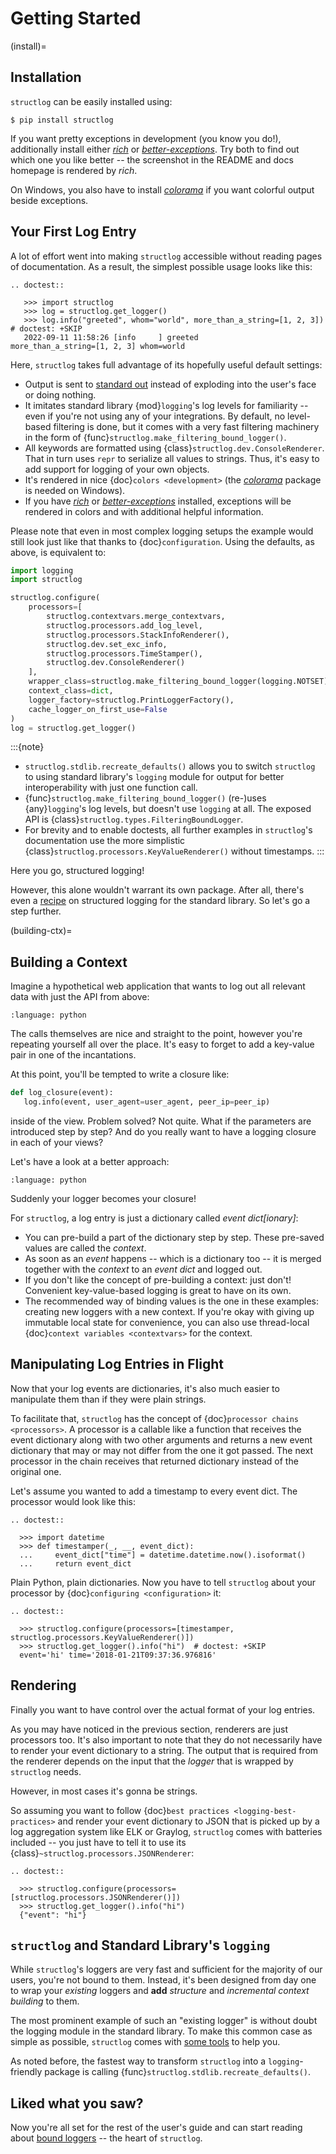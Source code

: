 # Getting Started

(install)=

## Installation

`structlog` can be easily installed using:

```console
$ pip install structlog
```

If you want pretty exceptions in development (you know you do!), additionally install either [*rich*] or [*better-exceptions*].
Try both to find out which one you like better -- the screenshot in the README and docs homepage is rendered by *rich*.

On Windows, you also have to install [*colorama*] if you want colorful output beside exceptions.


## Your First Log Entry

A lot of effort went into making `structlog` accessible without reading pages of documentation.
As a result, the simplest possible usage looks like this:

```{eval-rst}
.. doctest::

   >>> import structlog
   >>> log = structlog.get_logger()
   >>> log.info("greeted", whom="world", more_than_a_string=[1, 2, 3])  # doctest: +SKIP
   2022-09-11 11:58:26 [info     ] greeted              more_than_a_string=[1, 2, 3] whom=world
```

Here, `structlog` takes full advantage of its hopefully useful default settings:

- Output is sent to [standard out] instead of exploding into the user's face or doing nothing.
- It imitates standard library {mod}`logging`'s log levels for familiarity -- even if you're not using any of your integrations.
  By default, no level-based filtering is done, but it comes with a very fast filtering machinery in the form of {func}`structlog.make_filtering_bound_logger()`.
- All keywords are formatted using {class}`structlog.dev.ConsoleRenderer`.
  That in turn uses `repr` to serialize all values to strings.
  Thus, it's easy to add support for logging of your own objects.
- It's rendered in nice {doc}`colors <development>` (the [*colorama*] package is needed on Windows).
- If you have [*rich*] or [*better-exceptions*] installed, exceptions will be rendered in colors and with additional helpful information.

Please note that even in most complex logging setups the example would still look just like that thanks to {doc}`configuration`.
Using the defaults, as above, is equivalent to:

```python
import logging
import structlog

structlog.configure(
    processors=[
        structlog.contextvars.merge_contextvars,
        structlog.processors.add_log_level,
        structlog.processors.StackInfoRenderer(),
        structlog.dev.set_exc_info,
        structlog.processors.TimeStamper(),
        structlog.dev.ConsoleRenderer()
    ],
    wrapper_class=structlog.make_filtering_bound_logger(logging.NOTSET),
    context_class=dict,
    logger_factory=structlog.PrintLoggerFactory(),
    cache_logger_on_first_use=False
)
log = structlog.get_logger()
```

:::{note}
- `structlog.stdlib.recreate_defaults()` allows you to switch `structlog` to using standard library's `logging` module for output for better interoperability with just one function call.
- {func}`structlog.make_filtering_bound_logger()` (re-)uses {any}`logging`'s log levels, but doesn't use `logging` at all.
  The exposed API is {class}`structlog.types.FilteringBoundLogger`.
- For brevity and to enable doctests, all further examples in `structlog`'s documentation use the more simplistic {class}`structlog.processors.KeyValueRenderer()` without timestamps.
:::

Here you go, structured logging!


However, this alone wouldn't warrant its own package.
After all, there's even a [recipe] on structured logging for the standard library.
So let's go a step further.

(building-ctx)=

## Building a Context

Imagine a hypothetical web application that wants to log out all relevant data with just the API from above:

```{literalinclude} code_examples/getting-started/imaginary_web.py
:language: python
```

The calls themselves are nice and straight to the point, however you're repeating yourself all over the place.
It's easy to forget to add a key-value pair in one of the incantations.

At this point, you'll be tempted to write a closure like:

```python
def log_closure(event):
   log.info(event, user_agent=user_agent, peer_ip=peer_ip)
```

inside of the view.
Problem solved?
Not quite.
What if the parameters are introduced step by step?
And do you really want to have a logging closure in each of your views?

Let's have a look at a better approach:

```{literalinclude} code_examples/getting-started/imaginary_web_better.py
:language: python
```

Suddenly your logger becomes your closure!

For `structlog`, a log entry is just a dictionary called *event dict\[ionary\]*:

- You can pre-build a part of the dictionary step by step.
  These pre-saved values are called the *context*.
- As soon as an *event* happens -- which is a dictionary too -- it is merged together with the *context* to an *event dict* and logged out.
- If you don't like the concept of pre-building a context: just don't!
  Convenient key-value-based logging is great to have on its own.
- The recommended way of binding values is the one in these examples: creating new loggers with a new context.
  If you're okay with giving up immutable local state for convenience, you can also use thread-local {doc}`context variables <contextvars>` for the context.


## Manipulating Log Entries in Flight

Now that your log events are dictionaries, it's also much easier to manipulate them than if they were plain strings.

To facilitate that, `structlog` has the concept of {doc}`processor chains <processors>`.
A processor is a callable like a function that receives the event dictionary along with two other arguments and returns a new event dictionary that may or may not differ from the one it got passed.
The next processor in the chain receives that returned dictionary instead of the original one.

Let's assume you wanted to add a timestamp to every event dict.
The processor would look like this:

```{eval-rst}
.. doctest::

  >>> import datetime
  >>> def timestamper(_, __, event_dict):
  ...     event_dict["time"] = datetime.datetime.now().isoformat()
  ...     return event_dict
```

Plain Python, plain dictionaries.
Now you have to tell `structlog` about your processor by {doc}`configuring <configuration>` it:

```{eval-rst}
.. doctest::

  >>> structlog.configure(processors=[timestamper, structlog.processors.KeyValueRenderer()])
  >>> structlog.get_logger().info("hi")  # doctest: +SKIP
  event='hi' time='2018-01-21T09:37:36.976816'
```

## Rendering

Finally you want to have control over the actual format of your log entries.

As you may have noticed in the previous section, renderers are just processors too.
It's also important to note that they do not necessarily have to render your event dictionary to a string.
The output that is required from the renderer depends on the input that the *logger* that is wrapped by `structlog` needs.

However, in most cases it's gonna be strings.

So assuming you want to follow {doc}`best practices <logging-best-practices>` and render your event dictionary to JSON that is picked up by a log aggregation system like ELK or Graylog, `structlog` comes with batteries included -- you just have to tell it to use its {class}`~structlog.processors.JSONRenderer`:

```{eval-rst}
.. doctest::

  >>> structlog.configure(processors=[structlog.processors.JSONRenderer()])
  >>> structlog.get_logger().info("hi")
  {"event": "hi"}
```

## `structlog` and Standard Library's `logging`

While `structlog`'s loggers are very fast and sufficient for the majority of our users, you're not bound to them.
Instead, it's been designed from day one to wrap your *existing* loggers and **add** *structure* and *incremental context building* to them.

The most prominent example of such an "existing logger" is without doubt the logging module in the standard library.
To make this common case as simple as possible, `structlog` comes with [some tools](standard-library) to help you.

As noted before, the fastest way to transform `structlog` into a `logging`-friendly package is calling {func}`structlog.stdlib.recreate_defaults()`.


## Liked what you saw?

Now you're all set for the rest of the user's guide and can start reading about [bound loggers](loggers) -- the heart of `structlog`.


[*better-exceptions*]: https://github.com/qix-/better-exceptions
[*colorama*]: https://pypi.org/project/colorama/
[recipe]: https://docs.python.org/3/howto/logging-cookbook.html#implementing-structured-logging
[*rich*]: https://github.com/Textualize/rich
[standard out]: https://en.wikipedia.org/wiki/Standard_out#Standard_output_.28stdout.29
